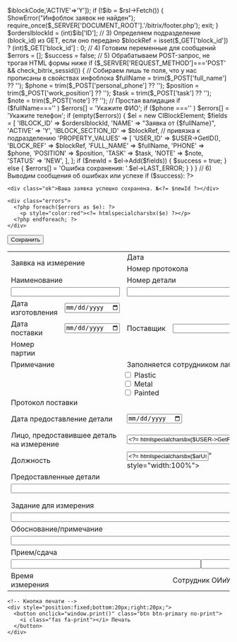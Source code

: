 <?php
// /local/glab/application/index.php

// 1) Подключаем ядро Битрикс и «шапку»
require_once($_SERVER['DOCUMENT_ROOT'].'/bitrix/header.php');
use Bitrix\Main\Loader;
global $USER;

// 2) Подключаем модуль инфоблоков и находим наш инфоблок «lab_orders»
Loader::includeModule('iblock');
$iblockCode = 'lab_orders';
$rsI = CIBlock::GetList([], ['CODE'=>$iblockCode,'ACTIVE'=>'Y']);
if (!$ib = $rsI->Fetch()) {
    ShowError("Инфоблок заявок не найден");
    require_once($_SERVER['DOCUMENT_ROOT'].'/bitrix/footer.php');
    exit;
}
$ordersIblockId = (int)$ib['ID'];

// 3) Определяем подразделение (block_id) из GET, если оно передано
$blockRef = isset($_GET['block_id']) ? (int)$_GET['block_id'] : 0;

// 4) Готовим переменные для сообщений
$errors  = [];
$success = false;

// 5) Обрабатываем POST-запрос, не трогая HTML формы ниже
if ($_SERVER['REQUEST_METHOD']==='POST' && check_bitrix_sessid()) {
    // Собираем лишь те поля, что у нас прописаны в свойствах инфоблока
    $fullName      = trim($_POST['full_name']       ?? '');
    $phone         = trim($_POST['personal_phone']  ?? '');
    $position      = trim($_POST['work_position']   ?? '');
    $task          = trim($_POST['task']            ?? '');
    $note          = trim($_POST['note']            ?? '');

    // Простая валидация
    if ($fullName==='' ) $errors[] = 'Укажите ФИО';
    if ($phone    ==='' ) $errors[] = 'Укажите телефон';

    if (empty($errors)) {
        $el = new CIBlockElement;
        $fields = [
            'IBLOCK_ID'       => $ordersIblockId,
            'NAME'            => "Заявка от {$fullName}",
            'ACTIVE'          => 'Y',
            'IBLOCK_SECTION_ID' => $blockRef,  // привязка к подразделению
            'PROPERTY_VALUES' => [
                'USER_ID'    => $USER->GetID(),
                'BLOCK_REF'  => $blockRef,
                'FULL_NAME'  => $fullName,
                'PHONE'      => $phone,
                'POSITION'   => $position,
                'TASK'       => $task,
                'NOTE'       => $note,
                'STATUS'     => 'NEW',
            ],
        ];
        if ($newId = $el->Add($fields)) {
            $success = true;
        } else {
            $errors[] = 'Ошибка сохранения: '.$el->LAST_ERROR;
        }
    }
}

// 6) Выводим сообщения об ошибках или успехе
if ($success): ?>
    <div class="ok">Ваша заявка успешно сохранена. №<?= $newId ?></div>
<?php elseif ($errors): ?>
    <div class="errors">
      <?php foreach($errors as $e): ?>
        <p style="color:red"><?= htmlspecialcharsbx($e) ?></p>
      <?php endforeach; ?>
    </div>
<?php endif; ?>

<!-- 7) Ниже — ваша форма без изменений -->
<form method="POST">
    <?= bitrix_sessid_post() ?>
    <button type="submit" name="save_template">Сохранить</button>
    <table class="form">
      <tbody>
        <tr>
          <td rowspan="2" colspan="2">Заявка на измерение</td>
          <td colspan="2">Дата</td>
          <td colspan="2"><? echo date("d.m.y"); ?></td>
        </tr>
        <tr>
          <td colspan="2">Номер протокола</td>
          <td colspan="2"><? echo $title['title']; ?>-<? echo date("Y"); ?>-id</td>
        </tr>
        <tr>
          <td colspan="2">Наименование</td>
          <td colspan="2">Номер детали</td>
          <td colspan="2">Дата предоставления на замер</td>
        </tr>
        <tr>
          <td colspan="2">
            <input type="text" id="field2" name="name_izd" style="width: 100%">
            <div id="suggestions2" class="suggestions"></div>
          </td>
          <td colspan="2">
            <input type="text" id="field1" name="id_i" style="width: 100%">
            <div id="suggestions1" class="suggestions"></div>
          </td>
          <td colspan="2"></td>
        </tr>
        <tr>
          <td>Дата изготовления</td>
          <td><input type="date" id="date_man" name="date_man"></td>
          <td rowspan="3">Поставщик</td>
          <td rowspan="3"><input type="text" id="COUNTRY" name="country"></td>
          <td rowspan="3">Количество</td>
          <td rowspan="3"><input type="text" id="count_detail" name="count_detail"></td>
        </tr>
        <tr>
          <td>Дата поставки</td>
          <td><input type="date" id="date_del" name="date_del"></td>
        </tr>
        <tr>
          <td>Номер партии</td><td>&nbsp;</td>
        </tr>
        <tr>
          <td colspan="2">Примечание</td>
          <td colspan="4">Заполняется сотрудником лаборатории</td>
        </tr>
        <tr>
          <td colspan="2">&nbsp;</td>
          <td colspan="4" style="padding:0">
            <div style="display:flex;margin:0">
              <div style="width:50%;display:flex;flex-direction:column">
                <label><input type="checkbox" name="material1" value="Plastic"> Plastic</label>
                <label><input type="checkbox" name="material2" value="Metal"> Metal</label>
                <label><input type="checkbox" name="material3" value="Painted"> Painted</label>
              </div>
              <div style="width:50%;display:flex;flex-direction:column">
                <label><input type="checkbox" name="processing1" value="Zeiss"> Zeiss</label>
                <label><input type="checkbox" name="processing2" value="LaserTracer"> LaserTracer</label>
              </div>
            </div>
          </td>
        </tr>
        <tr><td colspan="6">Протокол поставки</td></tr>
        <tr>
          <td colspan="2">Дата предоставление детали</td>
          <td colspan="2"><input type="date" id="date_detail" name="date_detail"></td>
          <td>Цех/отдел</td>
          <td><input type="text" id="WORK_DEPARTMENT" name="WORK_DEPARTMENT" readonly
             value="<? $arUser = CUser::GetByID($USER->GetId())->Fetch(); echo htmlspecialcharsbx($arUser["WORK_DEPARTMENT"]); ?>"></td>
        </tr>
        <tr>
          <td colspan="2">Лицо, предоставившее деталь на измерение</td>
          <td colspan="2"><input type="text" name="full_name" readonly
             value="<?= htmlspecialcharsbx($USER->GetFullName()) ?>" style="width:100%"></td>
          <td>Тел.</td>
          <td><input type="text" name="personal_phone"
             value="<?= htmlspecialcharsbx($arUser["PERSONAL_PHONE"]) ?>"></td>
        </tr>
        <tr>
          <td colspan="2">Должность</td>
          <td colspan="2"><input type="text" name="work_position" readonly
             value="<?= htmlspecialcharsbx($arUser["WORK_POSITION"]) ?>" style="width:100%"></td>
          <td>Тел. рабочий</td>
          <td><input type="text" name="work_phone" readonly
             value="<?= htmlspecialcharsbx($arUser["WORK_PHONE"]) ?>"></td>
        </tr>
        <tr><td colspan="6">Предоставленные детали</td></tr>
        <tr>
          <td colspan="4"><input type="text" readonly style="width:100%"></td>
          <td><input type="text" readonly style="width:100%"></td>
          <td><input type="text" id="VIN" name="VIN"></td>
        </tr>
        <tr><td colspan="4"></td><td></td><td></td></tr>
        <tr><td colspan="4"></td><td></td><td></td></tr>
        <tr><td colspan="6">Задание для измерения</td></tr>
        <tr><td colspan="6"><input type="text" name="task" style="width:100%"></td></tr>
        <tr><td colspan="6">Обоснование/примечание</td></tr>
        <tr><td colspan="6"><input type="text" name="note" style="width:100%"></td></tr>
        <tr><td colspan="6">Прием/сдача</td></tr>
        <tr>
          <td colspan="6" class="td-col">
            <div style="display:flex">
              <input type="text" name="accept" style="width:50%">
              <input type="text" name="handover" style="width:50%">
            </div>
          </td>
        </tr>
        <tr>
          <td>Время измерения</td><td colspan="2"></td>
          <td colspan="2">Сотрудник ОИиУК</td><td>Подпись</td>
        </tr>
      </tbody>
    </table>

    <!-- Кнопка печати -->
    <div style="position:fixed;bottom:20px;right:20px;">
      <button onclick="window.print()" class="btn btn-primary no-print">
        <i class="fas fa-print"></i> Печать
      </button>
    </div>
</form>

<?php
// 8) Подключаем футер
require_once($_SERVER['DOCUMENT_ROOT'].'/bitrix/footer.php');
?>
